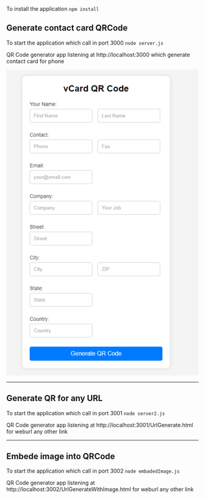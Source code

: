  To install the application
 `npm install`

Generate contact card QRCode
-----------------------------
To start the application which call in port 3000 
 `node server.js `

 QR Code generator app listening at http://localhost:3000 which generate contact card for phone

 ![alt text](image.png)


 -----------------------------------------------------
 Generate QR for any URL
 ---------------------
To start the application which call in port 3001 
 `node server2.js `

 QR Code generator app listening at http://localhost:3001/UrlGenerate.html for weburl any other link
 
 
 -----------------------------------
 Embede image into QRCode
 -------------------------
To start the application which call in port 3002
 `node embadedImage.js `

 QR Code generator app listening at http://localhost:3002/UrlGenerateWithImage.html for weburl any other link

